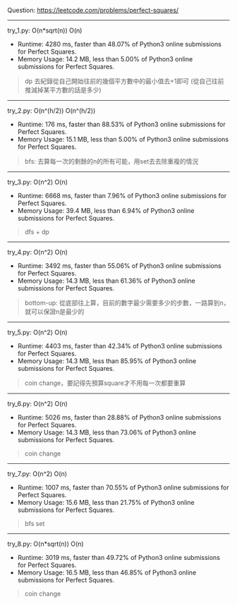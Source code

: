 Question: https://leetcode.com/problems/perfect-squares/

---

try_1.py: O(n*sqrt(n)) O(n)
* Runtime: 4280 ms, faster than 48.07% of Python3 online submissions for Perfect Squares.
* Memory Usage: 14.2 MB, less than 5.00% of Python3 online submissions for Perfect Squares.

> dp
> 去紀錄從自己開始往前的幾個平方數中的最小值去+1即可 (從自己往前推減掉某平方數的話是多少)

---

try_2.py: O(n^(h/2)) O(n^(h/2))
* Runtime: 176 ms, faster than 88.53% of Python3 online submissions for Perfect Squares.
* Memory Usage: 15.1 MB, less than 5.00% of Python3 online submissions for Perfect Squares.

> bfs: 去算每一次的剩餘的n的所有可能，用set去去除重複的情況

---

try_3.py: O(n^2) O(n)
* Runtime: 6668 ms, faster than 7.96% of Python3 online submissions for Perfect Squares.
* Memory Usage: 39.4 MB, less than 6.94% of Python3 online submissions for Perfect Squares.

> dfs + dp

---

try_4.py: O(n^2) O(n)
* Runtime: 3492 ms, faster than 55.06% of Python3 online submissions for Perfect Squares.
* Memory Usage: 14.3 MB, less than 61.36% of Python3 online submissions for Perfect Squares.

> bottom-up: 從底部往上算，目前的數字最少需要多少的步數，一路算到n，就可以保證n是最少的

---

try_5.py: O(n^2) O(n)

* Runtime: 4403 ms, faster than 42.34% of Python3 online submissions for Perfect Squares.
* Memory Usage: 14.3 MB, less than 85.95% of Python3 online submissions for Perfect Squares.

> coin change，要記得先預算square才不用每一次都要重算

---

try_6.py: O(n^2) O(n)

* Runtime: 5026 ms, faster than 28.88% of Python3 online submissions for Perfect Squares.
* Memory Usage: 14.3 MB, less than 73.06% of Python3 online submissions for Perfect Squares.

> coin change

---

try_7.py: O(n^2) O(n)

* Runtime: 1007 ms, faster than 70.55% of Python3 online submissions for Perfect Squares.
* Memory Usage: 15.6 MB, less than 21.75% of Python3 online submissions for Perfect Squares.

> bfs set

---

try_8.py: O(n*sqrt(n)) O(n)

* Runtime: 3019 ms, faster than 49.72% of Python3 online submissions for Perfect Squares.
* Memory Usage: 16.5 MB, less than 46.85% of Python3 online submissions for Perfect Squares.

> coin change
